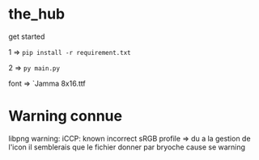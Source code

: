 # the_hub

get started

1 => `pip install -r requirement.txt`

2 => `py main.py`


font => `Jamma 8x16.ttf

# Warning connue

libpng warning: iCCP: known incorrect sRGB profile => du a la gestion de l'icon il semblerais que le fichier donner par bryoche cause se warning 